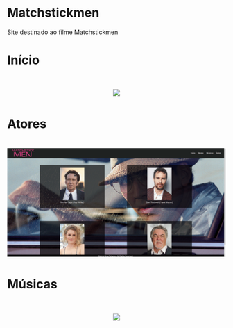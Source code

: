 # Matchstickmen
Site destinado ao filme Matchstickmen

<h1>Início<h1>
<p align="center">
<img src="img/capture.gif">
</p>

<h1>Atores<h1>
<p align="center">
<img src="img/capture3.gif">
</p>

<h1>Músicas<h1>
<p align="center">
<img src="img/capture2.gif">
</p>

